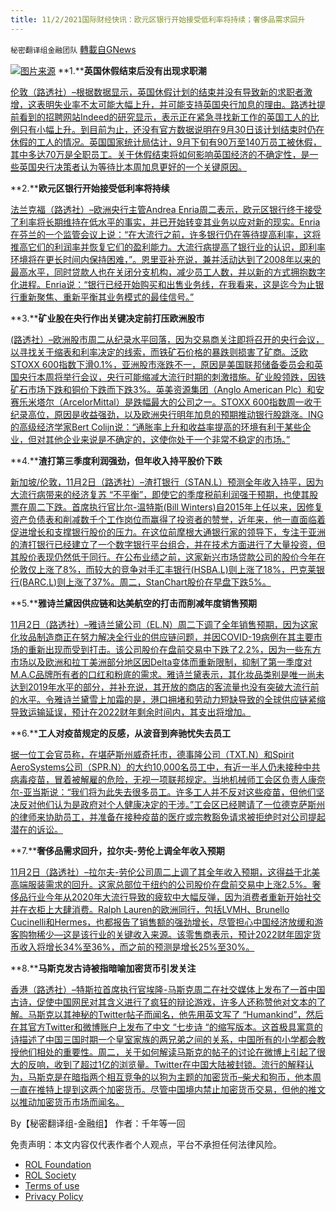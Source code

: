 ```yaml
---
title: 11/2/2021国际财经快讯：欧元区银行开始接受低利率将持续；奢侈品需求回升
---
```

`秘密翻译组金融团队` [轉載自GNews](https://gnews.org/zh-hans/1634613/)

![](https://assets.gnews.org/wp-content/uploads/2021/11/图片1-6.png)[图片来源](https://pepperstone.com/zh/)
**1.****英国休假结束后没有出现求职潮**

[伦敦（路透社）–根据数据显示，英国休假计划的结束并没有导致新的求职者激增，这表明失业率不太可能大幅上升，并可能支持英国央行加息的理由。路透社提前看到的招聘网站Indeed的研究显示，表示正在紧急寻找新工作的英国工人的比例只有小幅上升。到目前为止，还没有官方数据说明在9月30日该计划结束时仍在休假的工人的情况。英国国家统计局估计，9月下旬有90万至140万员工被休假，其中多达70万是全职员工。关于休假结束将如何影响英国经济的不确定性，是一些英国央行决策者认为等待比本周加息更好的一个关键原因。](https://www.oann.com/exclusive-no-rush-of-job-seekers-after-end-of-uk-furlough-survey-shows/)

**2.****欧元区银行开始接受低利率将持续**

[法兰克福（路透社）–欧洲央行主管Andrea Enria周二表示，欧元区银行终于接受了利率将长期维持在低水平的事实，并已开始转变其业务以应对新的现实。Enria在芬兰的一个监管会议上说：“在大流行之前，许多银行仍在等待提高利率，这将推高它们的利润率并恢复它们的盈利能力。大流行病提高了银行业的认识，即利率环境将在更长时间内保持困难，”。恩里亚补充说，兼并活动达到了2008年以来的最高水平，同时贷款人也在关闭分支机构，减少员工人数，并以新的方式拥抱数字化进程。Enria说：“银行已经开始购买和出售业务线，在我看来，这是迄今为止银行重新聚焦、重新平衡其业务模式的最佳信号。”](https://www.oann.com/euro-zone-banks-see-a-further-drop-in-soured-debt-ecb/)

**3.****矿业股在央行作出关键决定前打压欧洲股市**

[(路透社）–欧洲股市周二从纪录水平回落，因为交易商关注即将召开的央行会议，以寻找关于缩表和利率决定的线索，而铁矿石价格的暴跌则损害了矿商。泛欧STOXX 600指数下滑0.1%，亚洲股市涨跌不一，原因是美国联邦储备委员会和英国央行本周将举行会议，央行可能缩减大流行时期的刺激措施。矿业股领跌，因铁矿石市场下跌和铜价下跌而下跌3%。英美资源集团（Anglo American Plc）和安赛乐米塔尔（ArcelorMittal）是跌幅最大的公司之一。STOXX 600指数周一收于纪录高位，原因是收益强劲，以及欧洲央行明年加息的预期推动银行股跳涨。ING的高级经济学家Bert Colijn说：“通胀率上升和收益率提高的环境有利于某些企业，但对其他企业来说是不确定的，这使你处于一个非常不稳定的市场。”](https://www.oann.com/miners-knock-european-stocks-lower-ahead-of-key-central-bank-decisions/)

**4.****渣打第三季度利润强劲，但年收入持平股价下跌**

[新加坡/伦敦，11月2日（路透社）–渣打银行（STAN.L）预测全年收入持平，因为大流行病带来的经济复苏 “不平衡”，即使它的季度税前利润强于预期，也使其股票在周二下跌。首席执行官比尔-温特斯(Bill Winters)自2015年上任以来，因修复资产负债表和削减数千个工作岗位而赢得了投资者的赞誉，近年来，他一直面临着促进增长和支撑银行股价的压力。在这位前摩根大通银行家的领导下，专注于亚洲的渣打银行已经建立了一个数字银行平台组合，并在技术方面进行了大量投资，但其股价表现仍然低于同行。在公布业绩之前，这家新兴市场贷款公司的股价今年在伦敦仅上涨了8%，而较大的竞争对手汇丰银行(HSBA.L)则上涨了18%，巴克莱银行(BARC.L)则上涨了37%。周二，StanChart股价在早盘下跌5%。](https://www.reuters.com/business/stanchart-q3-profit-doubles-beats-market-forecasts-2021-11-02/)

**5.****雅诗兰黛因供应链和达美航空的打击而削减年度销售预期**

[11月2日（路透社）–雅诗兰黛公司（EL.N）周二下调了全年销售预期，因为这家化妆品制造商正在努力解决全行业的供应链问题，并因COVID-19病例在其主要市场的重新出现而受到打击。该公司股价在盘前交易中下跌了2.2%，因为一些东方市场以及欧洲和拉丁美洲部分地区因Delta变体而重新限制，抑制了第一季度对M.A.C品牌所有者的口红和粉底的需求。雅诗兰黛表示，其化妆品类别是唯一尚未达到2019年水平的部分，并补充说，其开放的商店的客流量也没有突破大流行前的水平。令雅诗兰黛雪上加霜的是，港口拥堵和劳动力短缺导致的全球供应链紧缩导致运输延误，预计在2022财年剩余时间内，其支出将增加。](https://www.reuters.com/business/retail-consumer/estee-lauder-sales-beat-wall-street-expectations-2021-11-02/)

**6.****工人对疫苗规定的反感，从波音到奔驰忧失去员工**

[据一位工会官员称，在堪萨斯州威奇托市，德事隆公司（TXT.N）和Spirit AeroSystems公司（SPR.N）的大约10,000名员工中，有近一半人仍未接种中共病毒疫苗，冒着被解雇的危险，无视一项联邦规定。当地机械师工会区负责人康奈尔-亚当斯说：“我们将为此失去很多员工。许多工人并不反对这些疫苗，但他们坚决反对他们认为是政府对个人健康决定的干涉。”工会区已经聘请了一位德克萨斯州的律师来协助员工，并准备在接种疫苗的医疗或宗教豁免请求被拒绝时对公司提起潜在的诉讼。](https://www.reuters.com/world/us/boeing-mercedes-us-worker-rebellion-swells-over-vaccine-mandates-2021-11-02/)

**7.****奢侈品需求回升，拉尔夫-劳伦上调全年收入预期**

[11月2日（路透社）–拉尔夫-劳伦公司周二上调了其全年收入预期，这得益于北美高端服装需求的回升。这家总部位于纽约的公司股价在盘前交易中上涨2.5%。奢侈品行业今年从2020年大流行导致的疲软中大幅反弹，因为消费者重新开始社交并在衣柜上大肆消费。Ralph Lauren的欧洲同行，包括LVMH、Brunello Cucinelli和Hermes，也都报告了销售额的强劲增长，尽管担心中国经济放缓和游客购物稀少—这是该行业的关键收入来源。该零售商表示，预计2022财年固定货币收入将增长34%至36%，而之前的预测是增长25%至30%。](https://www.reuters.com/business/retail-consumer/ralph-lauren-raises-full-year-revenue-outlook-2021-11-02/)

**8.****马斯克发古诗被指暗喻加密货币引发关注**

[香港（路透社）–特斯拉首席执行官埃隆-马斯克周二在社交媒体上发布了一首中国古诗，促使中国网民对其含义进行了疯狂的辩论游戏，许多人还称赞他对文本的了解。马斯克以其神秘的Twitter帖子而闻名，他先用英文写了 “Humankind”，然后在其官方Twitter和微博账户上发布了中文 “七步诗 “的缩写版本。这首极具寓意的诗描述了中国三国时期一个皇室家族的两兄弟之间的关系，中国所有的小学都会教授他们相处的重要性。周二，关于如何解读马斯克的帖子的讨论在微博上引起了很大的反响，收到了超过1亿的浏览量。Twitter在中国大陆被封锁。流行的解释认为，马斯克是在暗指两个相互竞争的以狗为主题的加密货币–柴犬和狗币，他本周一直在推特上提到这两个加密货币。尽管中国境内禁止加密货币交易，但他的推文以推动加密货币市场而闻名。](https://www.oann.com/elon-musk-goes-viral-on-chinese-social-media-with-ancient-poem-post/)

By【秘密翻译组-金融组】
作者：千年等一回

 

免责声明：本文内容仅代表作者个人观点，平台不承担任何法律风险。

- [ROL Foundation](https://rolfoundation.org/)
- [ROL Society](https://rolsociety.org/)
- [Terms of use](https://gnews.org/terms-of-use-3/)
- [Privacy Policy](https://gnews.org/privacy-policy/)

